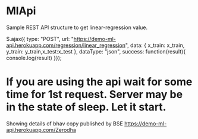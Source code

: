 # MlApi

Sample REST API structure to get linear-regression value.

$.ajax({
type: "POST",
url: "https://demo-ml-api.herokuapp.com/regression/linear_regression", 
data: { x_train: x_train, y_train: y_train,x_test:x_test },
dataType: "json",
success: function(result){
console.log(result)
}});

# If you are using the api wait for some time for 1st request. Server may be in the state of sleep. Let it start.


Showing details of bhav copy published by BSE 
https://demo-ml-api.herokuapp.com/Zerodha

